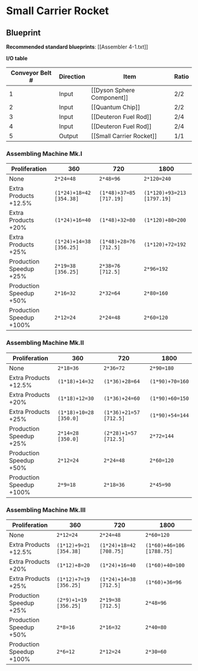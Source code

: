 # Small Carrier Rocket

## Blueprint

**Recommended standard blueprints**: [[Assembler 4-1.txt]]

**I/O table**

| Conveyor Belt # | Direction | Item                       | Ratio |
| --------------- | --------- | -------------------------- | ----- |
| 1               | Input     | [[Dyson Sphere Component]] | 2/2   |
| 2               | Input     | [[Quantum Chip]]           | 2/2   |
| 3               | Input     | [[Deuteron Fuel Rod]]      | 2/4   |
| 4               | Input     | [[Deuteron Fuel Rod]]      | 2/4   |
| 5               | Output    | [[Small Carrier Rocket]]   | 1/1   |

### Assembling Machine Mk.I

| Proliferation            | 360                     | 720                     | 1800                       |
| ------------------------ | ----------------------- | ----------------------- | -------------------------- |
| None                     | `2*24=48`               | `2*48=96`               | `2*120=240`                |
| Extra Products +12.5%    | `(1*24)+18=42 [354.38]` | `(1*48)+37=85 [717.19]` | `(1*120)+93=213 [1797.19]` |
| Extra Products +20%      | `(1*24)+16=40`          | `(1*48)+32=80`          | `(1*120)+80=200`           |
| Extra Products +25%      | `(1*24)+14=38 [356.25]` | `(1*48)+28=76 [712.5]`  | `(1*120)+72=192`           |
| Production Speedup +25%  | `2*19=38 [356.25]`      | `2*38=76 [712.5]`       | `2*96=192`                 |
| Production Speedup +50%  | `2*16=32`               | `2*32=64`               | `2*80=160`                 |
| Production Speedup +100% | `2*12=24`               | `2*24=48`               | `2*60=120`                 |

### Assembling Machine Mk.II

| Proliferation            | 360                    | 720                    | 1800            |
| ------------------------ | ---------------------- | ---------------------- | --------------- |
| None                     | `2*18=36`              | `2*36=72`              | `2*90=180`      |
| Extra Products +12.5%    | `(1*18)+14=32`         | `(1*36)+28=64`         | `(1*90)+70=160` |
| Extra Products +20%      | `(1*18)+12=30`         | `(1*36)+24=60`         | `(1*90)+60=150` |
| Extra Products +25%      | `(1*18)+10=28 [350.0]` | `(1*36)+21=57 [712.5]` | `(1*90)+54=144` |
| Production Speedup +25%  | `2*14=28 [350.0]`      | `(2*28)+1=57 [712.5]`  | `2*72=144`      |
| Production Speedup +50%  | `2*12=24`              | `2*24=48`              | `2*60=120`      |
| Production Speedup +100% | `2*9=18`               | `2*18=36`              | `2*45=90`       |

### Assembling Machine Mk.III

| Proliferation            | 360                    | 720                     | 1800                      |
| ------------------------ | ---------------------- | ----------------------- | ------------------------- |
| None                     | `2*12=24`              | `2*24=48`               | `2*60=120`                |
| Extra Products +12.5%    | `(1*12)+9=21 [354.38]` | `(1*24)+18=42 [708.75]` | `(1*60)+46=106 [1788.75]` |
| Extra Products +20%      | `(1*12)+8=20`          | `(1*24)+16=40`          | `(1*60)+40=100`           |
| Extra Products +25%      | `(1*12)+7=19 [356.25]` | `(1*24)+14=38 [712.5]`  | `(1*60)+36=96`            |
| Production Speedup +25%  | `(2*9)+1=19 [356.25]`  | `2*19=38 [712.5]`       | `2*48=96`                 |
| Production Speedup +50%  | `2*8=16`               | `2*16=32`               | `2*40=80`                 |
| Production Speedup +100% | `2*6=12`               | `2*12=24`               | `2*30=60`                 |
